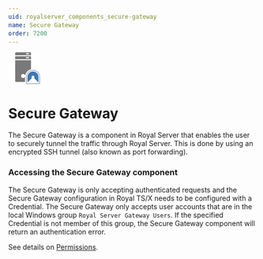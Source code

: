 ```yaml
---
uid: royalserver_components_secure-gateway
name: Secure Gateway
order: 7200
---
```


<img src="/r2022/images/RoyalServer/Svg/SVG_SecureGateway_32.svg" class="icon-left icon-lg" alt="" />

# Secure Gateway

The Secure Gateway is a component in Royal Server that enables the user to securely tunnel the traffic through Royal Server. This is done by using an encrypted SSH tunnel (also known as port forwarding).

### Accessing the Secure Gateway component

The Secure Gateway is only accepting authenticated requests and the Secure Gateway configuration in Royal TS/X needs to be configured with a Credential. The Secure Gateway only accepts user accounts that are in the local Windows group `Royal Server Gateway Users`. If the specified Credential is not member of this group, the Secure Gateway component will return an authentication error.

See details on [Permissions](xref:royalserver_general_permissions).
